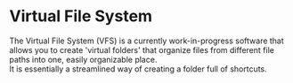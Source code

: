 # Virtual File System  
The Virtual File System (VFS) is a currently work-in-progress software that allows you to create 'virtual folders' that organize files from different file paths into one, easily organizable place.  
It is essentially a streamlined way of creating a folder full of shortcuts.
